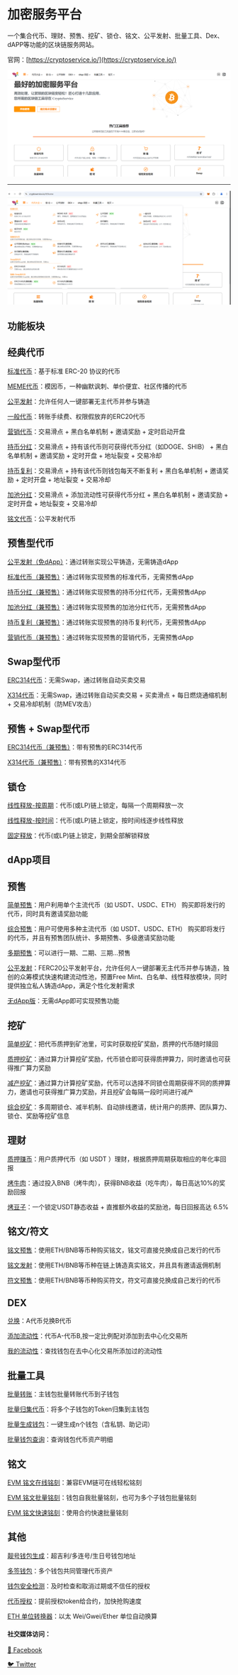 # 加密服务平台
一个集合代币、理财、预售、挖矿、锁仓、铭文、公平发射、批量工具、Dex、dAPP等功能的区块链服务网站。

官网：[https://cryptoservice.io/](https://cryptoservice.io/)

![image](/img/web.PNG)

--------------------------------------------------------------------

![image](/img/token.PNG "web view")

## 功能板块

## 经典代币
[标准代币](https://cryptoservice.io/#/co/st/?t=0)：基于标准 ERC-20 协议的代币

[MEME代币](https://cryptoservice.io/#/co/st/?t=1)：模因币，一种幽默讽刺、单价便宜、社区传播的代币  

[公平发射](https://cryptoservice.io/#/co/fa)：允许任何人一键部署无主代币并参与铸造  

[一般代币](https://cryptoservice.io/#/co/nm)：转账手续费、权限假放弃的ERC20代币  

[营销代币](https://cryptoservice.io/#/co/mk/?t=0)：交易滑点 + 黑白名单机制 + 邀请奖励 + 定时启动开盘 

[持币分红](https://cryptoservice.io/#/co/dd/?t=0)：交易滑点 + 持有该代币则可获得代币分红（如DOGE、SHIB） + 黑白名单机制 + 邀请奖励 + 定时开盘 + 地址裂变 + 交易冷却  

[持币复利](https://cryptoservice.io/#/co/cp/?t=0)：交易滑点 + 持有该代币则钱包每天不断复利 + 黑白名单机制 + 邀请奖励 + 定时开盘 + 地址裂变 + 交易冷却  

[加池分红](https://cryptoservice.io/#/co/ld/?t=0)：交易滑点 + 添加流动性可获得代币分红 + 黑白名单机制 + 邀请奖励 + 定时开盘 + 地址裂变 + 交易冷却  

[铭文代币](https://cryptoservice.io/#/co/ins)：公平发射代币  

## 预售型代币
[公平发射（免dApp）](https://cryptoservice.io/#/co/50/?t=1)：通过转账实现公平铸造，无需铸造dApp  

[标准代币（兼预售）](https://cryptoservice.io/#/co/50/?t=0)：通过转账实现预售的标准代币，无需预售dApp  

[持币分红（兼预售）](https://cryptoservice.io/#/co/dd/?t=1)：通过转账实现预售的持币分红代币，无需预售dApp   

[加池分红（兼预售）](https://cryptoservice.io/#/co/ld/?t=1)：通过转账实现预售的加池分红代币，无需预售dApp   

[持币复利（兼预售）](https://cryptoservice.io/#/co/cp/?t=1)：通过转账实现预售的持币复利代币，无需预售dApp   

[营销代币（兼预售）](https://cryptoservice.io/#/co/mk/?t=1)：通过转账实现预售的营销代币，无需预售dApp     

## Swap型代币
[ERC314代币](https://cryptoservice.io/#/co/314)：无需Swap，通过转账自动买卖交易 

[X314代币](https://cryptoservice.io/#/co/x314)：无需Swap，通过转账自动买卖交易 + 买卖滑点 + 每日燃烧通缩机制 + 交易冷却机制（防MEV攻击）  

## 预售 + Swap型代币
[ERC314代币（兼预售）](https://cryptoservice.io/#/co/s314)：带有预售的ERC314代币  

[X314代币（兼预售）](https://cryptoservice.io/#/co/x314)：带有预售的X314代币  


## 锁仓
[线性释放-按周期](https://cryptoservice.io/#/lo/id/?t=2)：代币(或LP)链上锁定，每隔一个周期释放一次 

[线性释放-按时间](https://cryptoservice.io/#/lo/id/?t=1)：代币(或LP)链上锁定，按时间线逐步线性释放 

[固定释放](https://cryptoservice.io/#/lo/id/?t=0)：代币(或LP)链上锁定，到期全部解锁释放 

## dApp项目

## 预售
[简单预售](https://cryptoservice.io/#/la/st)：用户利用单个主流代币（如 USDT、USDC、ETH） 购买即将发行的代币，同时具有邀请奖励功能 

[综合预售](https://cryptoservice.io/#/la/ad)：用户可使用多种主流代币（如 USDT、USDC、ETH） 购买即将发行的代币，并且有预售团队统计、多期预售、多级邀请奖励功能 

[多期预售](https://cryptoservice.io/#/la/ad)：可以进行一期、二期、三期...预售

[公平发射](https://cryptoservice.io/#/la/fa)：FERC20公平发射平台，允许任何人一键部署无主代币并参与铸造，独创的众筹模式快速构建流动性池，预置Free Mint、白名单、线性释放模块，同时提供独立私人铸造dApp，满足个性化发射需求 

[无dApp版](https://cryptoservice.io/)：无需dApp即可实现预售功能

## 挖矿
[简单挖矿](https://cryptoservice.io/#/mi/st)：把代币质押到矿池里，可实时获取挖矿奖励，质押的代币随时赎回 

[质押挖矿](https://cryptoservice.io/#/mi/ch)：通过算力计算挖矿奖励，代币锁仓即可获得质押算力，同时邀请也可获得推广算力奖励 

[减产挖矿](https://cryptoservice.io/#/mi/pr)：通过算力计算挖矿奖励，代币可以选择不同锁仓周期获得不同的质押算力，邀请也可获得推广算力奖励，并且挖矿会每隔一段时间进行减产 

[综合挖矿](https://cryptoservice.io/#/mi/pl)：多周期锁仓、减半机制、自动排线邀请，统计用户的质押、团队算力、锁仓、奖励等挖矿信息

## 理财
[质押赚币](https://cryptoservice.io/#/fi/ea)：用户质押代币（如 USDT ）理财，根据质押周期获取相应的年化率回报 

[烤牛肉](https://cryptoservice.io/#/fi/bf)：通过投入BNB（烤牛肉），获得BNB收益（吃牛肉），每日高达10%的奖励回报 

[烤豆子](https://cryptoservice.io/#/fi/bn)：一个锁定USDT静态收益 + 直推额外收益的奖励池，每日回报高达 6.5% 

## 铭文/符文
[铭文预售](https://cryptoservice.io/#/ins/sa)：使用ETH/BNB等币种购买铭文，铭文可直接兑换成自己发行的代币 

[铭文发射](https://cryptoservice.io/#/ins/pr)：使用ETH/BNB等币种在链上铸造真实铭文，并且具有邀请返佣机制 

[符文预售](https://cryptoservice.io/#/ru/sa)：使用ETH/BNB等币种购买符文，符文可直接兑换成自己发行的代币 


## DEX
[兑换](https://cryptoservice.io/#/sw/ex)：A代币兑换B代币 

[添加流动性](https://cryptoservice.io/#/sw/ad)：代币A-代币B,按一定比例配对添加到去中心化交易所 

[我的流动性](https://cryptoservice.io/#/sw/my)：查找钱包在去中心化交易所添加过的流动性 

## 批量工具
[批量转账](https://cryptoservice.io/#/wa/se)：主钱包批量转账代币到子钱包 

[批量归集代币](https://cryptoservice.io/#/wa/co)：将多个子钱包的Token归集到主钱包 

[批量生成钱包](https://cryptoservice.io/#/wa/cr)：一键生成n个钱包（含私钥、助记词） 

[批量钱包查询](https://cryptoservice.io/#/wa/ch)：查询钱包代币资产明细 


## 铭文
[EVM 铭文在线铭刻](https://cryptoservice.io/#/ins/ol)：兼容EVM链可在线轻松铭刻 

[EVM 铭文批量铭刻](https://cryptoservice.io/#/ins/bm)：钱包自我批量铭刻，也可为多个子钱包批量铭刻 

 [EVM 铭文快速铭刻](https://cryptoservice.io/#/ins/bo)：使用合约快速批量铭刻


## 其他
[靓号钱包生成](https://cryptoservice.io/#/ot/va)：超吉利/多连号/生日号钱包地址 

[多签钱包](https://cryptoservice.io/#/ot/ms)：多个钱包共同管理代币资产 

[钱包安全检测](https://cryptoservice.io/#/ot/ac)：及时检查和取消过期或不信任的授权 

[代币授权](https://cryptoservice.io/#/ot/ap)：提前授权token给合约，加快抢购速度 

[ETH 单位转换器](https://cryptoservice.io/#/ot/un)：以太 Wei/Gwei/Ether 单位自动换算 





#### 社交媒体访问：
[💬 Facebook](https://www.facebook.com/crypto2service)

[🐦 Twitter](https://x.com/ctypto2service)
